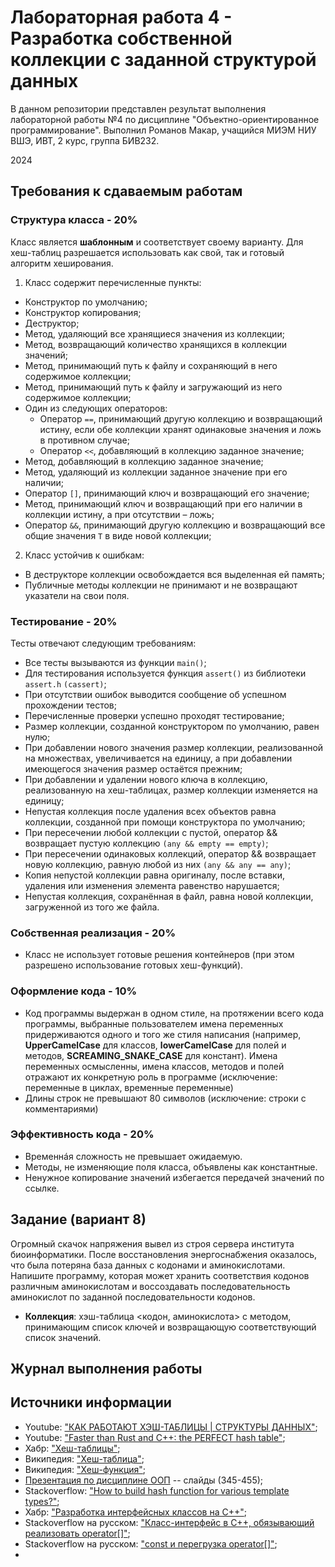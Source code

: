 # Лабораторная работа 4 - Разработка собственной коллекции с заданной структурой данных
В данном репозитории представлен результат выполнения лабораторной работы №4 по дисциплине "Объектно-ориентированное программирование". Выполнил Романов Макар, учащийся МИЭМ НИУ ВШЭ, ИВТ, 2 курс, группа БИВ232.

2024
## Требования к сдаваемым работам
### Структура класса - 20%
Класс является **шаблонным** и соответствует своему варианту. Для хеш-таблиц разрешается использовать как свой, так и готовый алгоритм хеширования.


1. Класс содержит перечисленные пункты:
- Конструктор по умолчанию;
- Конструктор копирования;
- Деструктор;
- Метод, удаляющий все хранящиеся значения из коллекции;
- Метод, возвращающий количество хранящихся в коллекции значений;
- Метод, принимающий путь к файлу и сохраняющий в него содержимое коллекции;
- Метод, принимающий путь к файлу и загружающий из него содержимое коллекции;
- Один из следующих операторов:
    - Оператор `==`, принимающий другую коллекцию и возвращающий истину, если обе коллекции хранят одинаковые значения и ложь в противном случае;
    - Оператор `<<`, добавляющий в коллекцию заданное значение;
- Метод, добавляющий в коллекцию заданное значение;
- Метод, удаляющий из коллекции заданное значение при его наличии;
- Оператор `[]`, принимающий ключ и возвращающий его значение;
- Метод, принимающий ключ и возвращающий при его наличии в коллекции истину, а при отсутствии – ложь;
- Оператор `&&`, принимающий другую коллекцию и возвращающий все общие значения `T` в виде новой коллекции;
2. Класс устойчив к ошибкам:
- В деструкторе коллекции освобождается вся выделенная ей память;
- Публичные методы коллекции не принимают и не возвращают указатели на свои поля.

### Тестирование - 20%
Тесты отвечают следующим требованиям:
- Все тесты вызываются из функции `main()`;
- Для тестирования используется функция `assert()` из библиотеки `assert.h` `(cassert)`;
- При отсутствии ошибок выводится сообщение об успешном прохождении тестов;
- Перечисленные проверки успешно проходят тестирование;
- Размер коллекции, созданной конструктором по умолчанию, равен нулю;
- При добавлении нового значения размер коллекции, реализованной на множествах, увеличивается на единицу, а при добавлении имеющегося значения размер остаётся прежним;
- При добавлении и удалении нового ключа в коллекцию, реализованную на хеш-таблицах, размер коллекции изменяется на единицу;
- Непустая коллекция после удаления всех объектов равна коллекции, созданной при помощи конструктора по умолчанию;
- При пересечении любой коллекции с пустой, оператор && возвращает пустую коллекцию `(any && empty == empty)`;
- При пересечении одинаковых коллекций, оператор && возвращает новую коллекцию, равную любой из них `(any && any == any)`;
- Копия непустой коллекции равна оригиналу, после вставки, удаления или изменения элемента равенство нарушается;
- Непустая коллекция, сохранённая в файл, равна новой коллекции, загруженной из того же файла.
### Собственная реализация - 20%
- Класс не использует готовые решения контейнеров (при этом разрешено использование готовых хеш-функций).
### Оформление кода - 10%
- Код программы выдержан в одном стиле, на протяжении всего кода программы, выбранные пользователем имена переменных придерживаются одного и того же стиля написания (например, **UpperCamelCase** для классов, **lowerCamelCase** для полей и методов, **SCREAMING_SNAKE_CASE** для констант). Имена переменных осмысленны, имена классов, методов и полей отражают их конкретную роль в программе (исключение: переменные в циклах, временные переменные)
- Длины строк не превышают 80 символов (исключение: строки с комментариями)
### Эффективность кода - 20%
- Временнáя сложность не превышает ожидаемую.
- Методы, не изменяющие поля класса, объявлены как константные.
- Ненужное копирование значений избегается передачей значений по ссылке.

## Задание (вариант 8)
Огромный скачок напряжения вывел из строя сервера института биоинформатики. После восстановления энергоснабжения оказалось, что была потеряна база данных с кодонами и аминокислотами. Напишите программу, которая может хранить соответствия кодонов различным аминокислотам и воссоздавать последовательность аминокислот по заданной последовательности кодонов.
- **Коллекция**: хэш-таблица <кодон, аминокислота> с методом, принимающим список ключей  и возвращающую соответствующий список значений.

## Журнал выполнения работы

## Источники информации
- Youtube: ["КАК РАБОТАЮТ ХЭШ-ТАБЛИЦЫ | СТРУКТУРЫ ДАННЫХ"](https://youtu.be/cWbuK7C13HQ?si=ky9k1zND1M1-NnM-);
- Youtube: ["Faster than Rust and C++: the PERFECT hash table"](https://youtu.be/DMQ_HcNSOAI?si=xkhsLOfKqTYUNqSw);
- Хабр: ["Хеш-таблицы"](https://habr.com/ru/articles/509220/);
- Википедия: ["Хеш-таблица"](https://ru.wikipedia.org/wiki/%D0%A5%D0%B5%D1%88-%D1%82%D0%B0%D0%B1%D0%BB%D0%B8%D1%86%D0%B0);
- Википедия: ["Хеш-функция"](https://ru.wikipedia.org/wiki/%D0%A5%D0%B5%D1%88-%D1%84%D1%83%D0%BD%D0%BA%D1%86%D0%B8%D1%8F);
- [Презентация по дисциплине ООП](https://docs.google.com/presentation/d/1mg0oAP9deW4_Xy7cWMZD7hOX8Ri9TQCG/edit#slide=id.g311ddbde9b8_0_2120) -- слайды (345-455);
- Stackoverflow: ["How to build hash function for various template types?"](https://stackoverflow.com/questions/34563574/how-to-build-hash-function-for-various-template-types);
- Хабр: ["Разработка интерфейсных классов на С++"](https://habr.com/ru/articles/427281/);
- Stackoverflow на русском: ["Класс-интерфейс в C++, обязывающий реализовать operator[]"](https://ru.stackoverflow.com/questions/456562/%D0%9A%D0%BB%D0%B0%D1%81%D1%81-%D0%B8%D0%BD%D1%82%D0%B5%D1%80%D1%84%D0%B5%D0%B9%D1%81-%D0%B2-c-%D0%BE%D0%B1%D1%8F%D0%B7%D1%8B%D0%B2%D0%B0%D1%8E%D1%89%D0%B8%D0%B9-%D1%80%D0%B5%D0%B0%D0%BB%D0%B8%D0%B7%D0%BE%D0%B2%D0%B0%D1%82%D1%8C-operator);
- Stackoverflow на русском: ["const и перегрузка operator[]"](https://ru.stackoverflow.com/questions/703531/const-%D0%B8-%D0%BF%D0%B5%D1%80%D0%B5%D0%B3%D1%80%D1%83%D0%B7%D0%BA%D0%B0-operator);
- 